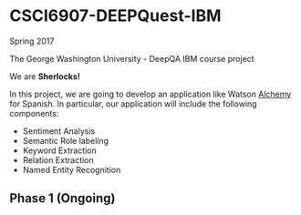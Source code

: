 # CSCI6907-DEEPQuest-IBM

Spring 2017

The George Washington University - DeepQA IBM course project

We are **Sherlocks!** 

In this project, we are going to develop an application like Watson [Alchemy](https://www.ibm.com/watson/developercloud/natural-language-understanding.html) for Spanish. In particular, our application will include the following components:

- Sentiment Analysis
- Semantic Role labeling
- Keyword Extraction
- Relation Extraction
- Named Entity Recognition

## Phase 1 (Ongoing)
